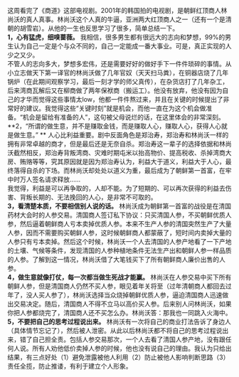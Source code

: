 这周看完了《商道》这部电视剧。2001年的韩国拍的电视剧，是朝鲜红顶商人林尚沃的真人真事。林尚沃这个人真的牛逼，亚洲两大红顶商人之一（还有一个是清朝的胡雪岩）。从他的一生也反思学习了很多，简单总结一下。  
**1，心有猛虎，细嗅蔷薇。**
我相信，很多男生都有很远大的志向和梦想，99%的男生认为自己一定是个与众不同的，自己一定能成一番大事业。可是，真正实现的人少之又少。  
不管人的志向多大，梦想多宏伟，还是需要好好的做好手下一件件琐碎的事情。从小立志做天下第一译官的林尚沃做了几年官奴（天天扫马粪），在铜器店烧了几年锅炉（在此期间观察学习，最后一刻才学的师父真传），在杂货店打了几年杂工，后来湾商瓦解后又在柳商做了两年保袱商（搬运工）。他没有放弃，他没有因为自己的才华而觉得这些事情太low，他都一件件熬过来，并且在关键的时候提出了非常好的建议。我觉得这些“关键时刻”就是机会，而他一直在为这个机会做准备。“机会是留给有准备的人”，这句被父母说烂的话，在这里体会的非常深刻。  
**2，“所谓的做生意，并不是赚取金钱，而是赚取人心，赚取人心，获得人心就是做生意。”  **
人心比利益重要。剧中反面角色是郑治寿，郑治寿和林尚沃一样的拥有非常卓越的商才，但是最后还是无奈自杀。郑治寿这一辈子的选择依据和林尚沃截然相反，郑治寿背叛湾商、灾难时期屯米以抬高物价、提高税收、杀掉湾商大房、贿赂等等，究其原因就是因为郑治寿认为，利益大于道义，利益大于人心，最终落得自杀的下场。而林尚沃却处处以道义为重，最后成为了朝鲜第一首富，在牢中时万人签名请求释放……  
我觉得，利益是可以再争取的，人却不能。为了短期的、可以再次获得的利益去伤害、背叛长期的、无法挽回的人心，是非常不可取的。  
**3，看清楚本质，不要相信别人说的话。**
林尚沃成为朝鲜第一首富的战役是在清国药材大会时的人参交易。清国商人签订私下协议：只买清国人参，不买朝鲜优质人参，然后逼着朝鲜商人亏本卖掉优质人参。本来不生产人参的清国突然生产了大量人参，因而不需要购买朝鲜人参，这时候朝鲜商人都蒙蔽了，短时间内卖掉大量的人参只有亏本卖掉。然后这个时候，林尚沃一个人去清国的人参产地看了一下产地的土壤、气候等条件，发现清国的人参种植地条件无法生产出和朝鲜人参一样品质的人参。了解到这一情况，林尚沃借了大笔钱买下了所有朝鲜商人廉价出售的人参。  
**4，做生意就像打仗，每一次都当做生死战才能赢。**
林尚沃在人参交易中买下所有朝鲜人参，但是清国商人仍然不买人参，眼见着年关将至（过年清朝商人都回去过年了，没人买人参了），林尚沃选择当众烧掉朝鲜优质人参，逼迫清国商人迅速做出交易决定。随后，清国商人不得不立马以高价买人参。后来别人问林尚沃，如果你把人参都烧完了，清国商人还不买怎么办。林尚沃答：那我也一同跳入火海中。  
**5，不要把自己的思考过程说出来。**
林尚沃有一次将自己的商业打法告诉了身边人（具体情节忘记了），然后被人泄密。从此以后林尚沃都不将自己的思考过程说出来，错了自己担全责。包括人参交易那次，一个人去看了清国人参产地，没有跟任何人说。所有人劝他低价卖掉人参的时候，他也没有说自己的理由。我认为只给出结果，有三点好处（1）避免泄露被他人利用（2）防止被他人影响判断思路（3）责任全揽，防止推诿，有利于建立个人形象。
<!--stackedit_data:
eyJoaXN0b3J5IjpbMTkyNDY3OTU3OF19
-->